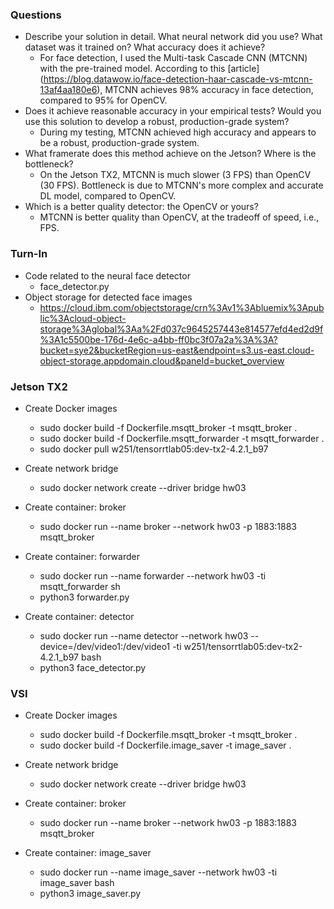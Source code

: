 ### Questions
* Describe your solution in detail.  What neural network did you use? What dataset was it trained on? What accuracy does it achieve?
  - For face detection, I used the Multi-task Cascade CNN (MTCNN) with the pre-trained model.  According to this [article] (https://blog.datawow.io/face-detection-haar-cascade-vs-mtcnn-13af4aa180e6), MTCNN achieves 98% accuracy in face detection, compared to 95% for OpenCV.
* Does it achieve reasonable accuracy in your empirical tests? Would you use this solution to develop a robust, production-grade system?
  - During my testing, MTCNN achieved high accuracy and appears to be a robust, production-grade system.
* What framerate does this method achieve on the Jetson? Where is the bottleneck?
  - On the Jetson TX2, MTCNN is much slower (3 FPS) than OpenCV (30 FPS).  Bottleneck is due to MTCNN's more complex and accurate DL model, compared to OpenCV.
* Which is a better quality detector: the OpenCV or yours?
  - MTCNN is better quality than OpenCV, at the tradeoff of speed, i.e., FPS.


### Turn-In
* Code related to the neural face detector
  - face_detector.py
* Object storage for detected face images
  - https://cloud.ibm.com/objectstorage/crn%3Av1%3Abluemix%3Apublic%3Acloud-object-storage%3Aglobal%3Aa%2Fd037c9645257443e814577efd4ed2d9f%3A1c5500be-176d-4e6c-a4bb-ff0bc3f07a2a%3A%3A?bucket=sye2&bucketRegion=us-east&endpoint=s3.us-east.cloud-object-storage.appdomain.cloud&paneId=bucket_overview


### Jetson TX2 ###
* Create Docker images
  - sudo docker build -f Dockerfile.msqtt_broker -t msqtt_broker .
  - sudo docker build -f Dockerfile.msqtt_forwarder -t msqtt_forwarder .
  - sudo docker pull w251/tensorrtlab05:dev-tx2-4.2.1_b97

* Create network bridge
  - sudo docker network create --driver bridge hw03

* Create container: broker
  - sudo docker run --name broker --network hw03 -p 1883:1883 msqtt_broker

* Create container: forwarder
  - sudo docker run --name forwarder --network hw03 -ti msqtt_forwarder sh
  - python3 forwarder.py

* Create container: detector
  - sudo docker run --name detector --network hw03 --device=/dev/video1:/dev/video1 -ti w251/tensorrtlab05:dev-tx2-4.2.1_b97 bash
  - python3 face_detector.py


### VSI ###
* Create Docker images
  - sudo docker build -f Dockerfile.msqtt_broker -t msqtt_broker .
  - sudo docker build -f Dockerfile.image_saver -t image_saver .

* Create network bridge
  - sudo docker network create --driver bridge hw03

* Create container: broker
  - sudo docker run --name broker --network hw03 -p 1883:1883 msqtt_broker

* Create container: image_saver
  - sudo docker run --name image_saver --network hw03 -ti image_saver bash
  - python3 image_saver.py
